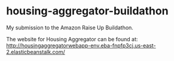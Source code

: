 # housing-aggregator-buildathon
My submission to the Amazon Raise Up Buildathon.

The website for Housing Aggregator can be found at:
http://housingaggregatorwebapp-env.eba-fnpfp3cj.us-east-2.elasticbeanstalk.com/
